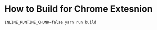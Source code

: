 How to Build for Chrome Extesnion
=================================
```
INLINE_RUNTIME_CHUNK=false yarn run build
```